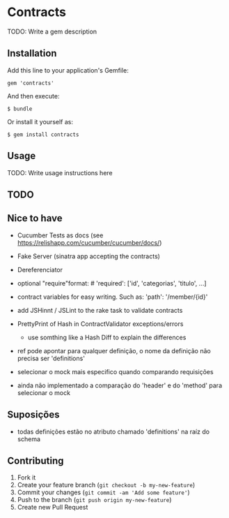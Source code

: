 # Contracts

TODO: Write a gem description

## Installation

Add this line to your application's Gemfile:

    gem 'contracts'

And then execute:

    $ bundle

Or install it yourself as:

    $ gem install contracts

## Usage

TODO: Write usage instructions here

## TODO

Nice to have
------------
- Cucumber Tests as docs (see https://relishapp.com/cucumber/cucumber/docs/)
- Fake Server (sinatra app accepting the contracts)
- Dereferenciator
- optional "require"format: # 'required': ['id', 'categorias', 'titulo', ...]
- contract variables for easy writing. Such as: 'path': '/member/{id}'
- add JSHinnt / JSLint to the rake task to validate contracts
- PrettyPrint of Hash in ContractValidator exceptions/errors
  * use somthing like a Hash Diff to explain the differences

- ref pode apontar para qualquer definição, o nome da definição não precisa ser 'definitions'
- selecionar o mock mais especifico quando comparando requisições
- ainda não implementado a comparação do 'header' e do 'method' para selecionar o mock


Suposições
----------
- todas definições estão no atributo chamado 'definitions' na raíz do schema


## Contributing

1. Fork it
2. Create your feature branch (`git checkout -b my-new-feature`)
3. Commit your changes (`git commit -am 'Add some feature'`)
4. Push to the branch (`git push origin my-new-feature`)
5. Create new Pull Request
